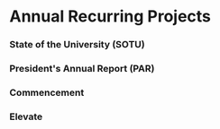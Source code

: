 # Annual Recurring Projects

### State of the University (SOTU)

### President's Annual Report (PAR)

### Commencement

### Elevate
